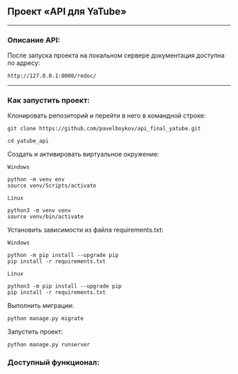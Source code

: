 ## Проект «API для YaTube»
___
### Описание API:
После запуска проекта на локальном сервере документация доступна по адресу:  
```
http://127.0.0.1:8000/redoc/
```
---
### Как запустить проект:

Клонировать репозиторий и перейти в него в командной строке:
```
git clone https://github.com/pavelboykov/api_final_yatube.git
```

```
cd yatube_api
```

Cоздать и активировать виртуальное окружение:

`Windows`
```
python -m venv env
source venv/Scripts/activate
```
`Linux`
```
python3 -m venv venv
source venv/bin/activate
```

Установить зависимости из файла requirements.txt:

`Windows`
```
python -m pip install --upgrade pip
pip install -r requirements.txt
```
`Linux`
```
python3 -m pip install --upgrade pip
pip install -r requirements.txt
```

Выполнить миграции:

```
python manage.py migrate
```

Запустить проект:

```
python manage.py runserver
```

### Доступный функционал:
